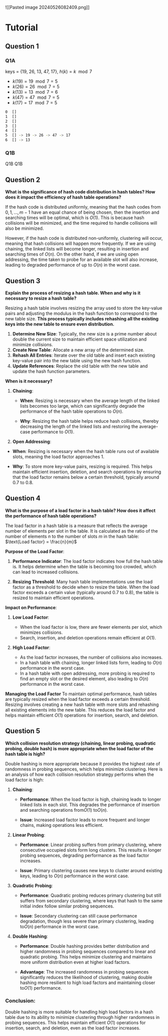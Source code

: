 ![[Pasted image 20240526082409.png]]

# Tutorial
## Question 1

### Q1A

keys = {19, 26, 13, 47, 17}, $h(k) = k \mod 7$
- $k(19) = 19 \mod 7 = 5$
- $k(26) = 26 \mod 7 = 5$
- $k(13) = 13 \mod 7 = 6$
- $k(47) = 47 \mod 7 = 5$
- $k(17) = 17 \mod 7 = 5$

```bash
0  []
1  []
2  []
3  []
4  []
5  [] -> 19 -> 26 -> 47 -> 17
6  [] -> 13
```

### Q1B
Q1B
Q1B

## Question 2
**What is the significance of hash code distribution in hash tables? How does it impact the efficiency of hash table operations?**

If the hash code is distributed uniformly, meaning that the hash codes from $0, 1, \ldots, m-1$ have an equal chance of being chosen, then the insertion and searching times will be optimal, which is $O(1)$. This is because hash collisions will be minimized, and the time required to handle collisions will also be minimized.

However, if the hash code is distributed non-uniformly, clustering will occur, meaning that hash collisions will happen more frequently. If we are using chaining, the linked lists will become longer, resulting in insertion and searching times of $O(n)$. On the other hand, if we are using open addressing, the time taken to probe for an available slot will also increase, leading to degraded performance of up to $O(n)$ in the worst case.

## Question 3
**Explain the process of resizing a hash table. When and why is it necessary to resize a hash table?**

Resizing a hash table involves resizing the array used to store the key-value pairs and adjusting the modulus in the hash function to correspond to the new table size. **This process typically includes rehashing all the existing keys into the new table to ensure even distribution.**

1. **Determine New Size**: Typically, the new size is a prime number about double the current size to maintain efficient space utilization and minimize collisions.
2. **Create New Table**: Allocate a new array of the determined size.
3. **Rehash All Entries**: Iterate over the old table and insert each existing key-value pair into the new table using the new hash function.
4. **Update References**: Replace the old table with the new table and update the hash function parameters.

**When is it necessary?**
1. **Chaining**:
   - **When**: Resizing is necessary when the average length of the linked lists becomes too large, which can significantly degrade the performance of the hash table operations to $O(n)$.
     
   - **Why**: Resizing the hash table helps reduce hash collisions, thereby decreasing the length of the linked lists and restoring the average-case performance to $O(1)$.

 2. **Open Addressing**:
   - **When**: Resizing is necessary when the hash table runs out of available slots, meaning the load factor approaches 1.
     
   - **Why**: To store more key-value pairs, resizing is required. This helps maintain efficient insertion, deletion, and search operations by ensuring that the load factor remains below a certain threshold, typically around 0.7 to 0.8.

## Question 4
**What is the purpose of a load factor in a hash table? How does it affect the performance of hash table operations?**

The load factor in a hash table is a measure that reflects the average number of elements per slot in the table. It is calculated as the ratio of the number of elements $n$ to the number of slots $m$ in the hash table:
$\text{Load factor} = \frac{n}{m}$

**Purpose of the Load Factor**:
1. **Performance Indicator**: The load factor indicates how full the hash table is. It helps determine when the table is becoming too crowded, which can lead to increased collisions.
   
2. **Resizing Threshold**: Many hash table implementations use the load factor as a threshold to decide when to resize the table. When the load factor exceeds a certain value (typically around 0.7 to 0.8), the table is resized to maintain efficient operations.

**Impact on Performance**:

1. **Low Load Factor**:
   - When the load factor is low, there are fewer elements per slot, which minimizes collisions.
   - Search, insertion, and deletion operations remain efficient at $O(1)$.

2. **High Load Factor**:
   - As the load factor increases, the number of collisions also increases.
   - In a hash table with chaining, longer linked lists form, leading to $O(n)$ performance in the worst case.
   - In a hash table with open addressing, more probing is required to find an empty slot or the desired element, also leading to $O(n)$ performance in the worst case.

**Managing the Load Factor**
To maintain optimal performance, hash tables are typically resized when the load factor exceeds a certain threshold. Resizing involves creating a new hash table with more slots and rehashing all existing elements into the new table. This reduces the load factor and helps maintain efficient $O(1)$ operations for insertion, search, and deletion.

## Question 5
**Which collision resolution strategy (chaining, linear probing, quadratic probing, double hash) is more appropriate when the load factor of the hash table is high?**

Double hashing is more appropriate because it provides the highest rate of randomness in probing sequences, which helps minimize clustering. Here is an analysis of how each collision resolution strategy performs when the load factor is high:

1. **Chaining**:
   - **Performance**: When the load factor is high, chaining leads to longer linked lists in each slot. This degrades the performance of insertion and searching operations from$O(1)$ to$O(n)$.
     
   - **Issue**: Increased load factor leads to more frequent and longer chains, making operations less efficient.

2. **Linear Probing**:
   - **Performance**: Linear probing suffers from primary clustering, where consecutive occupied slots form long clusters. This results in longer probing sequences, degrading performance as the load factor increases.
     
   - **Issue**: Primary clustering causes new keys to cluster around existing keys, leading to $O(n)$ performance in the worst case.

3. **Quadratic Probing**:
   - **Performance**: Quadratic probing reduces primary clustering but still suffers from secondary clustering, where keys that hash to the same initial index follow similar probing sequences.
     
   - **Issue**: Secondary clustering can still cause performance degradation, though less severe than primary clustering, leading to$O(n)$ performance in the worst case.

4. **Double Hashing**:
   - **Performance**: Double hashing provides better distribution and higher randomness in probing sequences compared to linear and quadratic probing. This helps minimize clustering and maintains more uniform distribution even at higher load factors.
     
   - **Advantage**: The increased randomness in probing sequences significantly reduces the likelihood of clustering, making double hashing more resilient to high load factors and maintaining closer to$O(1)$ performance.

### Conclusion:

Double hashing is more suitable for handling high load factors in a hash table due to its ability to minimize clustering through higher randomness in probing sequences. This helps maintain efficient $O(1)$ operations for insertion, search, and deletion, even as the load factor increases.